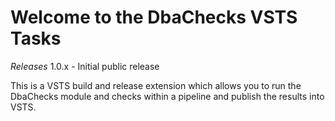# Welcome to the DbaChecks VSTS Tasks

*Releases*
1.0.x - Initial public release

This is a VSTS build and release extension which allows you to run the DbaChecks module and checks within a pipeline and publish the results into VSTS.
